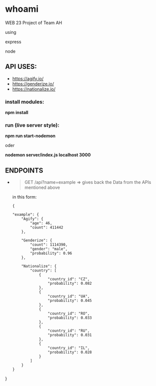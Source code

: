 # whoami
WEB 23 Project of Team AH 

using 

express

node

## API USES:
- https://agify.io/
- https://genderize.io/
- https://nationalize.io/


### install modules:
**npm install**

### run (live server style):
**npm run start-nodemon**

oder

**nodemon server/index.js localhost 3000**

## ENDPOINTS
- >GET /api?name=example => gives back the Data from the APIs mentioned above

    in this form: 

    ~~~
    {

    "example": {
        "Agify": {
            "age": 46,
            "count": 411442
        },

        "Genderize": {
            "count": 1114390,
            "gender": "male",
            "probability": 0.96
        },

        "Nationalize": {
            "country": [
                {
                    "country_id": "CZ",
                    "probability": 0.082
                },
                {
                    "country_id": "UA",
                    "probability": 0.045
                },
                {
                    "country_id": "RO",
                    "probability": 0.033
                },
                {
                    "country_id": "RU",
                    "probability": 0.031
                },
                {
                    "country_id": "IL",
                    "probability": 0.028
                }
            ]
        }
    }
}
~~~

